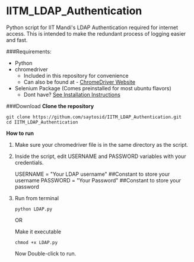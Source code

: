 # IITM_LDAP_Authentication
Python script for IIT Mandi's LDAP Authentication required for internet access.
This is intended to make the redundant process of logging easier and fast.

###Requirements:

 - Python
 - chromedriver
	 - Included in this repository for convenience
	 - Can also be found at - [ChromeDriver Website](https://sites.google.com/a/chromium.org/chromedriver/getting-started)
 - Selenium Package (Comes preinstalled for most ubuntu flavors)
	 - Dont have?  [See Installation Instructions](http://selenium-python.readthedocs.io/installation.html#downloading-python-bindings-for-selenium)

###Download
**Clone the repository** 

    git clone https://githum.com/saytosid/IITM_LDAP_Authentication.git 
    cd IITM_LDAP_Authentication

**How to run**

1. Make sure your chromedriver file is in the same directory as the script.

2. Inside the script, edit USERNAME and PASSWORD variables with your credentials.

    USERNAME = "Your LDAP username" ##Constant to store your username
    PASSWORD = "Your Password" ##Constant to store your password

3. Run from terminal

   `python LDAP.py`
   
   OR
   
   Make it executable 
   
   `chmod +x LDAP.py`
   
   Now Double-click to run. 

